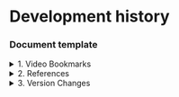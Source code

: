 # Development history

### Document template
<details>
  <summary>1. Video Bookmarks</summary>

  Topic -- Dash  
  [2024_12_09 am Youtube](https://www.youtube.com/watch?v=5tjNyU8aLbM&t=6683s)  
  0:37:45 Initiate Dash Page  
  0:45:10 Dropdown  
  [dcc.Dropdown](https://dash.plotly.com/dash-core-components/dropdown)  
  1:01:23 Graph  
  [dcc.Graph](https://dash.plotly.com/dash-core-components/graph)   
  [Line Charts in Python](https://plotly.com/python/line-charts/)  
  [Dot Plots in Python](https://plotly.com/python/dot-plots/)   
  [實際案例/covid19/6建立lineChart/index.py](https://github.com/roberthsu2003/python_dash_plotly/blob/main/%E5%AF%A6%E9%9A%9B%E6%A1%88%E4%BE%8B/covid19/6%E5%BB%BA%E7%AB%8BlineChart/index.py)  
  1:44:43 DataTable  
  1:51:23 End of Table  
    
</details>

<details>
  <summary>2. References</summary>

    Reference links
    []()    
    []()    
    []()
    
</details>

<details>
  <summary>3. Version Changes</summary>
  
  20241215 0935 -- HomeWork_0 : Dash Page with default table  
    
</details>



[]()    
[]()    
[]()    
